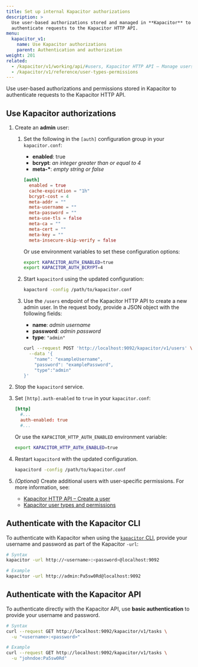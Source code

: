 ```yaml
---
title: Set up internal Kapacitor authorizations
description: >
  Use user-based authorizations stored and managed in **Kapacitor** to
  authenticate requests to the Kapacitor HTTP API. 
menu:
  kapacitor_v1:
    name: Use Kapacitor authorizations
    parent: Authentication and authorization
weight: 201
related:
  - /kapacitor/v1/working/api/#users, Kapacitor HTTP API – Manage users
  - /kapacitor/v1/reference/user-types-permissions
---
```


Use user-based authorizations and permissions stored in Kapacitor to
authenticate requests to the Kapacitor HTTP API. 

## Use Kapacitor authorizations

1. Create an **admin** user:
    
    1.  Set the following in the `[auth]` configuration group in your `kapacitor.conf`:
        
        - **enabled**: true
        - **bcrypt**: _an integer greater than or equal to 4_
        - **meta-\***: _empty string or false_

        <!--  -->
        ```toml
        [auth]
          enabled = true
          cache-expiration = "1h"
          bcrypt-cost = 4
          meta-addr = ""
          meta-username = ""
          meta-password = ""
          meta-use-tls = false
          meta-ca = ""
          meta-cert = ""
          meta-key = ""
          meta-insecure-skip-verify = false
        ```

        Or use environment variables to set these configuration options:

        ```sh
        export KAPACITOR_AUTH_ENABLED=true
        export KAPACITOR_AUTH_BCRYPT=4
        ```
    
    2.  Start `kapacitord` using the updated configuration:

        ```sh
        kapactord -config /path/to/kapacitor.conf
        ```
    
    3.  Use the `/users` endpoint of the Kapacitor HTTP API to create a new admin user.
        In the request body, provide a JSON object with the following fields:

        - **name**: _admin username_
        - **password**: _admin password_
        - **type**: `"admin"`

        ```sh
        curl --request POST 'http://localhost:9092/kapacitor/v1/users' \
          --data '{
            "name": "exampleUsername",
            "password": "examplePassword",
            "type":"admin"
        }'
        ```

2.  Stop the `kapacitord` service.

3.  Set `[http].auth-enabled` to `true` in your `kapacitor.conf`:

    ```toml
    [http]
      #...
      auth-enabled: true
      #...
    ```

    Or use the `KAPACITOR_HTTP_AUTH_ENABLED` environment variable:

    ```sh
    export KAPACITOR_HTTP_AUTH_ENABLED=true
    ```

4.  Restart `kapacitord` with the updated configuration.

    ```sh
    kapacitord -config /path/to/kapacitor.conf
    ```

5.  _(Optional)_ Create additional users with user-specific permissions.
    For more information, see:

    - [Kapacitor HTTP API – Create a user](/kapacitor/v1/working/api/#create-a-user)
    - [Kapacitor user types and permissions](/kapacitor/v1/reference/user-types-permissions)


## Authenticate with the Kapacitor CLI
To authenticate with Kapacitor when using the [`kapacitor` CLI](/kapacitor/v1/working/cli_client/),
provide your username and password as part of the Kapacitor `-url`:

```sh
# Syntax
kapacitor -url http://<username>:<password>@localhost:9092

# Example
kapacitor -url http://admin:Pa5sw0Rd@localhost:9092
```

## Authenticate with the Kapacitor API
To authenticate directly with the Kapacitor API, use **basic authentication** to
provide your username and password.

```sh
# Syntax
curl --request GET http://localhost:9092/kapacitor/v1/tasks \
  -u "<username>:<password>" 

# Example
curl --request GET http://localhost:9092/kapacitor/v1/tasks \
  -u "johndoe:Pa5sw0Rd" 
```

